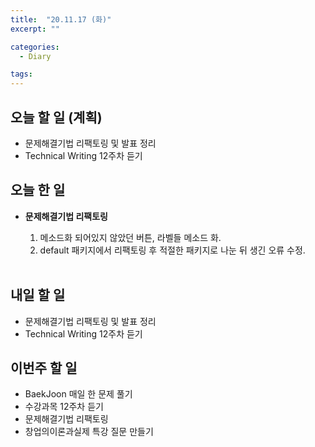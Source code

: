 ```yaml
---
title:  "20.11.17 (화)"
excerpt: ""

categories:
  - Diary

tags:
---
```


## 오늘 할 일 (계획)

- 문제해결기법 리팩토링 및 발표 정리
- Technical Writing 12주차 듣기

## 오늘 한 일

- **문제해결기법 리팩토링**

  1. 메소드화 되어있지 않았던 버튼, 라벨들 메소드 화.
  2. default 패키지에서 리팩토링 후 적절한 패키지로 나눈 뒤 생긴 오류 수정.

  <br>


## 내일 할 일

- 문제해결기법 리팩토링 및 발표 정리
- Technical Writing 12주차 듣기

## 이번주 할 일

- BaekJoon 매일 한 문제 풀기
- 수강과목 12주차 듣기
- 문제해결기법 리팩토링
- 창업의이론과실제 특강 질문 만들기

<br>